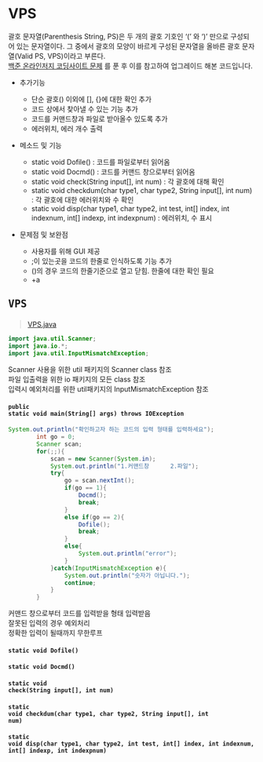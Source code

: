 # VPS
괄호 문자열(Parenthesis String, PS)은 두 개의 괄호 기호인 ‘(’ 와 ‘)’ 만으로 구성되어 있는 문자열이다. 그 중에서 괄호의 모양이 바르게 구성된 문자열을 올바른 괄호 문자열(Valid PS, VPS)이라고 부른다.  
[백준 온라인저지 코딩사이트 문제](https://www.acmicpc.net/problem/9012) 를 푼 후 이를 참고하여 업그레이드 해본 코드입니다.  
* 추가기능
  * 단순 괄호() 이외에 [], {}에 대한 확인 추가  
  * 코드 상에서 찾아낼 수 있는 기능 추가  
  * 코드를 커맨드창과 파일로 받아올수 있도록 추가  
  * 에러위치, 에러 개수 출력  
   
* 메소드 및 기능
  * static void Dofile() : 코드를 파일로부터 읽어옴  
  * static void Docmd() : 코드를 커맨드 창으로부터 읽어옴  
  * static void check(String input[], int num) : 각 괄호에 대해 확인  
  * static void checkdum(char type1, char type2, String input[], int num) : 각 괄호에 대한 에러위치와 수 확인  
  * static void disp(char type1, char type2, int test, int[] index, int indexnum, int[] indexp, int indexpnum) : 에러위치, 수 표시  
  
* 문제점 및 보완점
  * 사용자를 위해 GUI 제공
  * ;이 있는곳을 코드의 한줄로 인식하도록 기능 추가
  * ()의 경우 코드의 한줄기준으로 열고 닫힘. 한줄에 대한 확인 필요  
  * +a

## <pre>VPS</pre> 
> [VPS.java](https://github.com/rlasanggus/VPS/tree/master/src)  
```java
import java.util.Scanner;
import java.io.*;
import java.util.InputMismatchException;
```  
Scanner 사용을 위한 util 패키지의 Scanner class 참조  
파일 입출력을 위한 io 패키지의 모든 class 참조  
입력시 예외처리를 위한 util패키지의 InputMismatchException 참조  
#### <code>public static void main(String[] args) throws IOException</code>  
```java
System.out.println("확인하고자 하는 코드의 입력 형태를 입력하세요");
		int go = 0;
		Scanner scan;
		for(;;){
			scan = new Scanner(System.in);
			System.out.println("1.커맨드창		2.파일");
			try{
				go = scan.nextInt();
				if(go == 1){
					Docmd();
					break;
				}
				else if(go == 2){
					Dofile();
					break;
				}
				else{
					System.out.println("error");	
				}
			}catch(InputMismatchException e){
				System.out.println("숫자가 아닙니다.");
				continue;
			}
		}
```  
커맨드 창으로부터 코드를 입력받을 형태 입력받음  
잘못된 입력의 경우 예외처리  
정확한 입력이 될때까지 무한루프  

#### <code>static void Dofile()</code>  
#### <code>static void Docmd()</code>  
#### <code>static void check(String input[], int num)</code>  
#### <code>static void checkdum(char type1, char type2, String input[], int num)</code>  
#### <code>static void disp(char type1, char type2, int test, int[] index, int indexnum, int[] indexp, int indexpnum)</code>  
